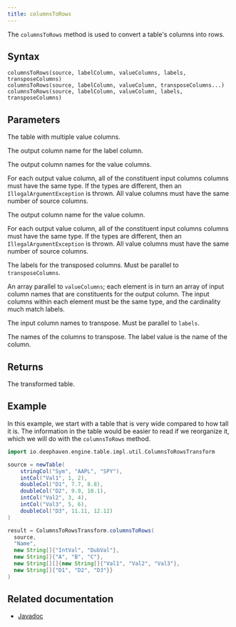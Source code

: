 ```yaml
---
title: columnsToRows
---
```


The `columnsToRows` method is used to convert a table's columns into rows.

## Syntax

```
columnsToRows(source, labelColumn, valueColumns, labels, transposeColumns)
columnsToRows(source, labelColumn, valueColumn, transposeColumns...)
columnsToRows(source, labelColumn, valueColumn, labels, transposeColumns)
```

## Parameters

<ParamTable>
<Param name="source" type="Table">

The table with multiple value columns.

</Param>
<Param name="labelColumn" type="String">

The output column name for the label column.

</Param>
<Param name="valueColumns" type="String[]">

The output column names for the value columns.

For each output value column, all of the constituent input columns columns must have the same type. If the types are different, then an `IllegalArgumentException` is thrown. All value columns must have the same number of source columns.

</Param>
<Param name="valueColumn" type="String">

The output column name for the value column.

For each output value column, all of the constituent input columns columns must have the same type. If the types are different, then an `IllegalArgumentException` is thrown. All value columns must have the same number of source columns.

</Param>
<Param name="labels" type="String[]">

The labels for the transposed columns. Must be parallel to `transposeColumns`.

</Param>
<Param name="transposeColumns" type="String[][]">

An array parallel to `valueColumns`; each element is in turn an array of input column names that are constituents for the output column. The input columns within each element must be the same type, and the cardinality much match labels.

</Param>
<Param name="transposeColumns" type="String[]">

The input column names to transpose. Must be parallel to `labels`.

</Param>
<Param name="transposeColumns" type="String...">

The names of the columns to transpose. The label value is the name of the column.

</Param>
</ParamTable>

## Returns

The transformed table.

## Example

In this example, we start with a table that is very wide compared to how tall it is. The information in the table would be easier to read if we reorganize it, which we will do with the `columnsToRows` method.

```groovy order=result,source
import io.deephaven.engine.table.impl.util.ColumnsToRowsTransform

source = newTable(
    stringCol("Sym", "AAPL", "SPY"),
    intCol("Val1", 1, 2),
    doubleCol("D1", 7.7, 8.8),
    doubleCol("D2", 9.9, 10.1),
    intCol("Val2", 3, 4),
    intCol("Val3", 5, 6),
    doubleCol("D3", 11.11, 12.12)
)

result = ColumnsToRowsTransform.columnsToRows(
  source,
  "Name",
  new String[]{"IntVal", "DubVal"},
  new String[]{"A", "B", "C"},
  new String[][]{new String[]{"Val1", "Val2", "Val3"},
  new String[]{"D1", "D2", "D3"}}
)
```

## Related documentation

- [Javadoc](/core/javadoc/io/deephaven/engine/table/impl/util/ColumnsToRowsTransform.html)
